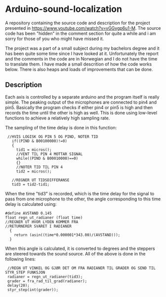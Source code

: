 # Arduino-sound-localization
A repository containing the source code and description for the project presented in https://www.youtube.com/watch?v=vGGvgp6u1-M.
The source code has been "hidden" in the comment section for quite a while and i am sorry for those of you who might have missed it. 

The project was a part of a small subject during my bachelors degree and it has been quite some time since I have looked at it. Unfortunately the report and the comments in the code are in Norwegian and I do not have the time to translate them. 
I have made a small descrition of how the code works below.
There is also heaps and loads of improvements that can be done. 

## Description
Each axis is controlled by a separate arduino and the program itself is really simple.
The peaking output of the microphones are connected to pin4 and pin5.
Basically the program checks if either pin4 or pin5 is high and then records the time until the other is high as well. 
This is done using low-level functions to achieve a relatively high sampling rate. 

The sampling of the time delay is done in this function:
```
 //HVIS LOGISK OG PIN 5 OG PIND, NOTER TID
   if((PIND & B00100000)!=0)
   {
     tid1 = micros();
     //VENT TIL PIN 4 MOTTAR SIGNAL
     while((PIND & B00010000)==0)
     {}
     //NOTER TID TIL PIN 4
     tid2 = micros();
   
   //REGNER UT TIDSDIFFERANSE
   tid3 = tid2-tid1;
```
When the time "tid3" is recorded, which is the time delay for the signal to pass from one microphone to the other, the angle corresponding to this time delay is calculated using: 
```
#define AVSTAND 0.145
float regn_ut_radianer (float time)
//REGNER UT HVOR LYDEN KOMMER FRA
//RETURNERER SVARET I RADIANER
  {
    return (asin((time*0.000001*343.00)/(AVSTAND)));
  }
```
When this angle is calculated, it is converted to degrees and the steppers are steered towards the sound source. 
All of the above is done in the following lines:
```
 //REGN UT VINKEL OG GJØR DET OM FRA RADIANER TIL GRADER OG SEND TIL STYR_STEP FUNKSJON
 radianer = regn_ut_radianer(tid3);
 grader = fra_rad_til_grad(radianer);
 delay(20);
 styr_step(int(grader));
```
